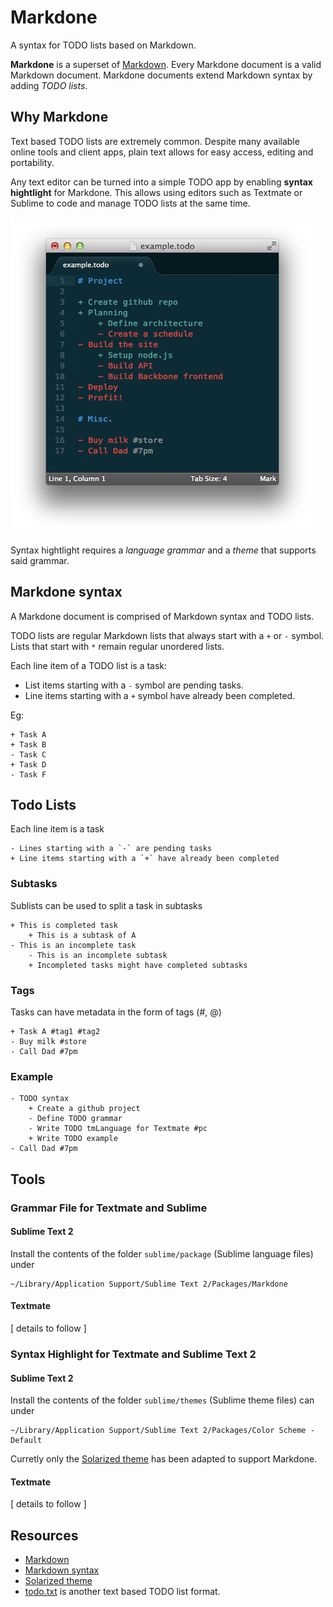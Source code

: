Markdone
========

A syntax for TODO lists based on Markdown.

**Markdone** is a superset of [Markdown](http://daringfireball.net/projects/markdown/). Every Markdone document is a valid Markdown document. Markdone documents extend Markdown syntax by adding _TODO lists_.

## Why Markdone

Text based TODO lists are extremely common. Despite many available online tools and client apps, plain text allows for easy access, editing and portability.

Any text editor can be turned into a simple TODO app by enabling **syntax hightlight** for Markdone. This allows using editors such as Textmate or Sublime to code and manage TODO lists at the same time.

![example](https://github.com/omarrr/markdone/blob/master/images/example.png?raw=true)

Syntax hightlight requires a _language grammar_ and a _theme_ that supports said grammar.

## Markdone syntax

A Markdone document is comprised of Markdown syntax and TODO lists.

TODO lists are regular Markdown lists that always start with a `+` or `-` symbol. Lists that start with `*` remain regular unordered lists.

Each line item of a TODO list is a task: 

* List items starting with a `-` symbol are pending tasks.
* Line items starting with a `+` symbol have already been completed.

Eg:

	+ Task A
	+ Task B
	- Task C
	+ Task D
	- Task F


## Todo Lists
Each line item is a task

	- Lines starting with a `-` are pending tasks
	+ Line items starting with a `+` have already been completed

### Subtasks

Sublists can be used to split a task in subtasks

	+ This is completed task
		+ This is a subtask of A
	- This is an incomplete task
		- This is an incomplete subtask
		+ Incompleted tasks might have completed subtasks

### Tags
Tasks can have metadata in the form of tags (#, @)

	+ Task A #tag1 #tag2
	- Buy milk #store
	- Call Dad #7pm

### Example


	- TODO syntax
		+ Create a github project
		- Define TODO grammar
		- Write TODO tmLanguage for Textmate #pc
		+ Write TODO example
	- Call Dad #7pm


## Tools
### Grammar File for Textmate and Sublime

#### Sublime Text 2
Install the contents of the folder `sublime/package` (Sublime language files) under
	
	~/Library/Application Support/Sublime Text 2/Packages/Markdone

#### Textmate
[ details to follow ]

### Syntax Highlight for Textmate and Sublime Text 2

#### Sublime Text 2
Install the contents of the folder `sublime/themes` (Sublime theme files) can under
	
	~/Library/Application Support/Sublime Text 2/Packages/Color Scheme - Default

Curretly only the [Solarized theme](https://github.com/altercation/solarized) has been adapted to support Markdone.

#### Textmate
[ details to follow ]


## Resources

* [Markdown](http://daringfireball.net/projects/markdown/)
* [Markdown syntax](http://daringfireball.net/projects/markdown/syntax)
* [Solarized theme](https://github.com/altercation/solarized)
* [todo.txt](http://todotxt.com/) is another text based TODO list format.


